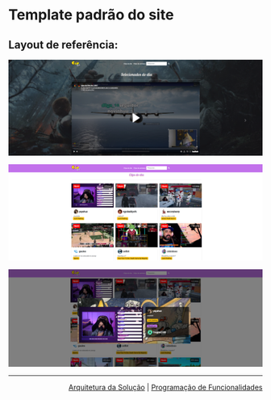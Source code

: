 # Template padrão do site
## Layout de referência:

![Home](img/CarouselClipItch.png)

![Grid](img/GridClipItch.png)

![Modal](img/modalClipItch.png)

<hr>

<p align="right"><a href="./05-Arquitetura da Solução.md">Arquitetura da Solução</a> | <a href="./07-Programação de Funcionalidades.md">Programação de Funcionalidades</a></p>
